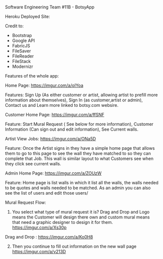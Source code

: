 Software Engineering Team #11B - BotsyApp


Heroku Deployed Site: 

Credit to: 
 - Bootstrap 
 - Google API
 - FabricJS
 - FileSaver 
 - FileReader 
 - FileStack 
 - Modernizr
 
 
 
 Features of the whole app: 
 
 Home Page: https://imgur.com/a/oIYoa
 
 Features: Sign Up (As either customer or artist, allowing artist to prefill more information about themselves), Sign In (as customer,artist or admin), Contact us and Learn more linked to botsy.com websire. 
 
 Customer Home Page: https://imgur.com/a/ffSNF
 
 Feature: Start Mural Request ( See below for more information), Customer Information (Can sign out and edit information), See Current walls. 
 
 Artist View Jobs: https://imgur.com/a/ONa5D 
 
 Feature: Once the Artist signs in they have a simple home page that allows them to go to this page to see the wall they have matched to so they can complete that Job. This wall is similar layout to what Customers see when they click see current walls. 
 
 Admin Home Page: https://imgur.com/a/ZOUzW 
 
 Feature: Home page is list walls in which it list all the walls, the walls needed to be quotes and walls needed to be matched. As an admin you can also see the list of users and edit those users/ 
 
 Mural Request Flow: 
 
 1. You select what type of mural request it is? Drag and Drop and Logo means the Customer will design there own and custom mural means that need a graphic designer to design it for them. https://imgur.com/a/Xs30p
 
 Drag and Drop : https://imgur.com/a/Ko0H8
 
 2. Then you continue to fill out information on the new wall page https://imgur.com/a/v213D
 
 
 
 
 
 
 
